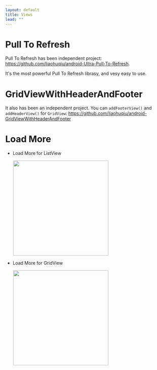 ```yaml
---
layout: default
title: Views
lead: ""
---
```

<h1 id="ptr-lib">Pull To Refresh</h1>

Pull To Refresh has been independent project: https://github.com/liaohuqiu/android-Ultra-Pull-To-Refresh.

It's the most powerful Pull To Refresh librasy, and vesy easy to use.

<h1 id="grid-with-with-header-and-footer">GridViewWithHeaderAndFooter</h1>

It also has been an independent project. You can `addFooterView()` and
`addHeaderView()` for `GridView`:
https://github.com/liaohuqiu/android-GridViewWithHeaderAndFooter

<h1 id="load-more">Load More</h1>

* Load More for ListView
    <div>
        <img src="http://srain-github.qiniudn.com/load-more/load-more-for-grid-view.gif" width="300px" style='border: #f1f1f1 solid 1px' />
    </div>

* Load More for GridView
    <div>
        <img src="http://srain-github.qiniudn.com/load-more/load-more-for-list-view.gif" width="300px" style='border: #f1f1f1 solid 1px'/>
    </div>

